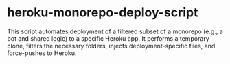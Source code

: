 # heroku-monorepo-deploy-script
This script automates deployment of a filtered subset of a monorepo (e.g., a bot and shared logic) to a specific Heroku app. It performs a temporary clone, filters the necessary folders, injects deployment-specific files, and force-pushes to Heroku.
